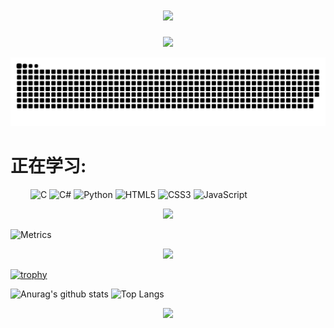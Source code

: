 

<h1 align="center">
  <a href="https://gitHub.com/whynamed/">
    <img src="https://readme-typing-svg.herokuapp.com/?lines=console.log(%22Hello%2C%20World!%22);whynamed祝您今天愉快!&center=true&size=27">
  </a>
</h1>



<div align="center" ><img order-radius="100px" src="https://git.poker/wzryyxlm/img/blob/main/R.19cxymxoyv7k.gif?raw=true"/></div>


![](https://raw.githubusercontent.com/whynamed/whynamed/main/assets/github-contribution-grid-snake.svg)



# 正在学习: 

&emsp;&emsp;
![C](https://img.shields.io/badge/c-%2300599C.svg?style=flat-square&logo=c&logoColor=white)
![C#](https://img.shields.io/badge/c%23-%23239120.svg?style=flat-square&logo=c-sharp&logoColor=white)
![Python](https://img.shields.io/badge/-Python-pink?style=flat-square&logo=Python)
![HTML5](https://img.shields.io/badge/-HTML5-E34F26?style=flat-square&logo=html5&logoColor=white)
![CSS3](https://img.shields.io/badge/-CSS3-1572B6?style=flat-square&logo=css3)
![JavaScript](https://img.shields.io/badge/-JavaScript-oringe?style=flat-square&logo=javascript)



<!-- just img -->
<div align="center"><img src="https://cdn.jsdelivr.net/gh/sun0225SUN/photos/images/202110311924844.png" /></div>

![Metrics](https://metrics.lecoq.io/whynamed?template=terminal&base.indepth=false&base.hireable=false&config.timezone=Asia%2FShanghai)


<div align="center"><img src="https://quotes-github-readme.vercel.app/api?type=horizontal&theme=dark"></div>

[![trophy](https://github-profile-trophy.vercel.app/?username=whynamed) ](https://github.com/ryo-ma/github-profile-trophy)


![Anurag's github stats](https://github-readme-stats.vercel.app/api?username=whynamed&theme=vue-dark)
![Top Langs](https://github-readme-stats.vercel.app/api/top-langs/?username=whynamed&layout=compact&theme=vue-dark)


<div align="center"><img width="50%" src="https://cdn.jsdelivr.net/gh/sun0225SUN/photos/images/202110311913581.gif"/></div>

